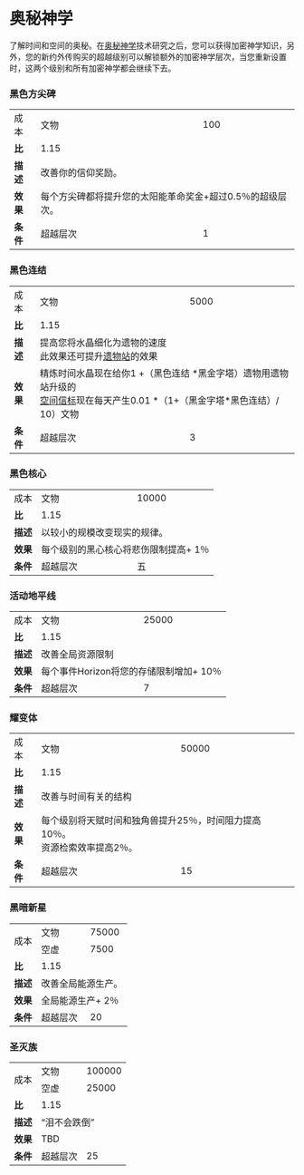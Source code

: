# 奥秘神学

   <p>了解时间和空间的奥秘。在<a href="?file=001-猫咪百科/03-科技/01-科技#奥秘神学">奥秘神学</a>技术研究之后，您可以获得加密神学知识，另外，您的新约外传购买的超越级别可以解锁额外的加密神学层次，当您重新设置时，这两个级别和所有加密神学都会继续下去。</p> 

### 黑色方尖碑
<table>
     <tbody>
      <tr>
       <td>成本</td>
       <td>文物</td>
       <td>100</td>
      </tr>
      <tr>
       <td><strong>比</strong></td>
       <td>1.15</td>
      </tr>
      <tr>
       <td><strong>描述</strong></td>
       <td colspan="2">改善你的信仰奖励。</td>
      </tr>
      <tr>
       <td><strong>效果</strong></td>
       <td colspan="2">每个方尖碑都将提升您的太阳能革命奖金+超过0.5％的超级层次。 </td>
      </tr>
      <tr>
       <td><strong>条件</strong></td>
       <td>超越层次</td>
       <td>1</td>
      </tr>
     </tbody>
    </table>

### 黑色连结

<table>
     <tbody>
      <tr>
       <td>成本</td>
       <td>文物</td>
       <td>5000</td>
      </tr>
      <tr>
       <td><strong>比</strong></td>
       <td>1.15</td>
      </tr>
      <tr>
       <td><strong>描述</strong></td>
       <td colspan="2">提高您将水晶细化为遗物的速度<br style="clear:both" />此效果还可提升<a href="#workshop#Relic_Station">遗物站</a>的效果<a href="#workshop#Relic_Station"></a></td>
      </tr>
      <tr>
       <td><strong>效果</strong></td>
       <td colspan="2">精炼时间水晶现在给你1 +（黑色连结 *黑金字塔）遗物用遗物站升级的<br style="clear:both" /> <a href="#Space#Space_Beacon">空间信标</a>现在每天产生0.01 *（1+（黑金字塔*黑色连结）/ 10）文物</td>
      </tr>
      <tr>
       <td><strong>条件</strong></td>
       <td>超越层次</td>
       <td>3</td>
      </tr>
     </tbody>
    </table>

### 黑色核心
<table>
     <tbody>
      <tr>
       <td>成本</td>
       <td>文物</td>
       <td>10000</td>
      </tr>
      <tr>
       <td><strong>比</strong></td>
       <td>1.15</td>
      </tr>
      <tr>
       <td><strong>描述</strong></td>
       <td colspan="2">以较小的规模改变现实的规律。</td>
      </tr>
      <tr>
       <td><strong>效果</strong></td>
       <td colspan="2">每个级别的黑心核心将悲伤限制提高+ 1％</td>
      </tr>
      <tr>
       <td><strong>条件</strong></td>
       <td>超越层次</td>
       <td>五</td>
      </tr>
     </tbody>
    </table>


### 活动地平线
<table>
     <tbody>
      <tr>
       <td>成本</td>
       <td>文物</td>
       <td>25000</td>
      </tr>
      <tr>
       <td><strong>比</strong></td>
       <td>1.15</td>
      </tr>
      <tr>
       <td><strong>描述</strong></td>
       <td colspan="2">改善全局资源限制</td>
      </tr>
      <tr>
       <td><strong>效果</strong></td>
       <td colspan="2">每个事件Horizo​​n将您的存储限制增加+ 10％</td>
      </tr>
      <tr>
       <td><strong>条件</strong></td>
       <td>超越层次</td>
       <td>7</td>
      </tr>
     </tbody>
    </table>

### 耀变体
<table>
     <tbody>
      <tr>
       <td>成本</td>
       <td>文物</td>
       <td>50000</td>
      </tr>
      <tr>
       <td><strong>比</strong></td>
       <td>1.15</td>
      </tr>
      <tr>
       <td><strong>描述</strong></td>
       <td colspan="2">改善与时间有关的结构 </td>
      </tr>
      <tr>
       <td><strong>效果</strong></td>
       <td colspan="2">每个级别将天赋时间和独角兽提升25％，时间阻力提高10％。<br style="clear:both" />资源检索效率提高2％。</td>
      </tr>
      <tr>
       <td><strong>条件</strong></td>
       <td>超越层次</td>
       <td>15</td>
      </tr>
     </tbody>
    </table>

### 黑暗新星
<table>
     <tbody>
      <tr>
       <td rowspan="2">成本</td>
       <td>文物</td>
       <td>75000</td>
      </tr>
      <tr>
       <td>空虚</td>
       <td>7500</td>
      </tr>
      <tr>
       <td><strong>比</strong></td>
       <td>1.15</td>
      </tr>
      <tr>
       <td><strong>描述</strong></td>
       <td colspan="2">改善全局能源生产。 </td>
      </tr>
      <tr>
       <td><strong>效果</strong></td>
       <td colspan="2">全局能源生产+ 2％</td>
      </tr>
      <tr>
       <td><strong>条件</strong></td>
       <td>超越层次</td>
       <td>20</td>
      </tr>
     </tbody>
    </table>

### 圣灭族
<table>
     <tbody>
      <tr>
       <td rowspan="2">成本</td>
       <td>文物</td>
       <td>100000</td>
      </tr>
      <tr>
       <td>空虚</td>
       <td>25000</td>
      </tr>
      <tr>
       <td><strong>比</strong></td>
       <td>1.15</td>
      </tr>
      <tr>
       <td><strong>描述</strong></td>
       <td colspan="2">“泪不会跌倒”</td>
      </tr>
      <tr>
       <td><strong>效果</strong></td>
       <td colspan="2">TBD</td>
      </tr>
      <tr>
       <td><strong>条件</strong></td>
       <td>超越层次</td>
       <td>25</td>
      </tr>
     </tbody>
    </table>
